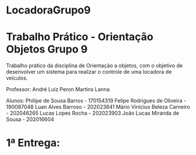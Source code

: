 # LocadoraGrupo9
# Trabalho Prático - Orientação Objetos Grupo 9

Trabalho prático da disciplina de Orientação a objetos, com o objetivo de desenvolver um sistema para realizar o controle de uma locadora de veículos.

Professor:
André Luiz Peron Martins Lanna

Alunos:
Philipe de Sousa Barros - 170154319
Felipe Rodrigues de Oliveira - 190087048
Luan Alves Barroso - 202023841
Mário Vinícius Beleza Carneiro - 202046265
Lucas Lopes Rocha - 202023903
João Lucas Miranda de Sousa - 202016604

# 1ª Entrega:
